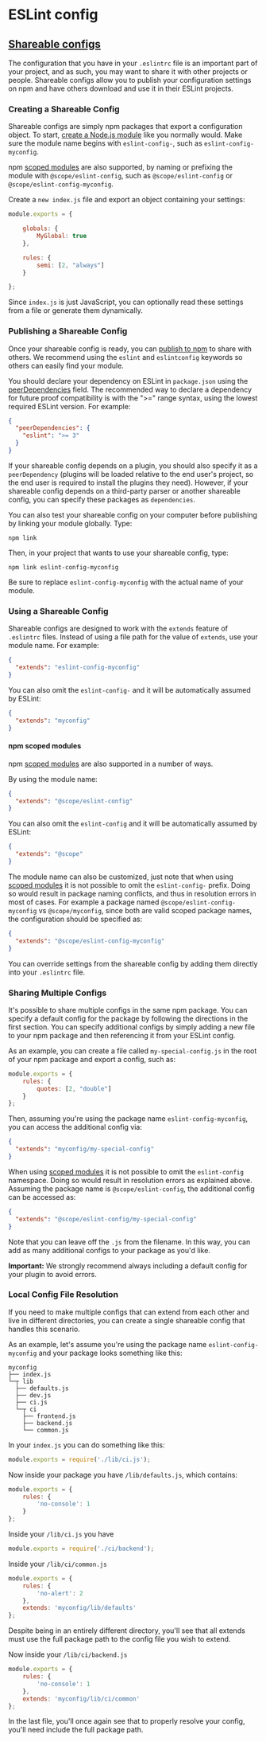 # ESLint config

## [Shareable configs](https://eslint.org/docs/developer-guide/shareable-configs)

The configuration that you have in your `.eslintrc` file is an important part of your project,
and as such, you may want to share it with other projects or people. Shareable configs allow you to publish your
configuration settings on npm and have others download and use it in their ESLint projects.

### Creating a Shareable Config

Shareable configs are simply npm packages that export a configuration object. To start,
[create a Node.js module](https://docs.npmjs.com/getting-started/creating-node-modules) like you normally would.
Make sure the module name begins with `eslint-config-`, such as `eslint-config-myconfig`.

npm [scoped modules](https://docs.npmjs.com/misc/scope) are also supported, by naming or prefixing the module with
`@scope/eslint-config`, such as `@scope/eslint-config` or `@scope/eslint-config-myconfig`.

Create a `new index.js` file and export an object containing your settings:

```js
module.exports = {

    globals: {
        MyGlobal: true
    },

    rules: {
        semi: [2, "always"]
    }

};
```

Since `index.js` is just JavaScript, you can optionally read these settings from a file or generate them dynamically.

### Publishing a Shareable Config

Once your shareable config is ready, you can
[publish to npm](https://docs.npmjs.com/getting-started/publishing-npm-packages) to share with others.
We recommend using the `eslint` and `eslintconfig` keywords so others can easily find your module.

You should declare your dependency on ESLint in `package.json` using the
[peerDependencies](https://docs.npmjs.com/cli/v7/configuring-npm/package-json) field.
The recommended way to declare a dependency for future proof compatibility is with the ">=" range syntax,
using the lowest required ESLint version. For example:

```json
{
  "peerDependencies": {
    "eslint": ">= 3"
  }
}
```

If your shareable config depends on a plugin, you should also specify it as a `peerDependency` (plugins will be loaded
relative to the end user's project, so the end user is required to install the plugins they need).
However, if your shareable config depends on a third-party parser or another shareable config,
you can specify these packages as `dependencies`.

You can also test your shareable config on your computer before publishing by linking your module globally. Type:

```shell
npm link
```

Then, in your project that wants to use your shareable config, type:

```shell
npm link eslint-config-myconfig
```

Be sure to replace `eslint-config-myconfig` with the actual name of your module.

### Using a Shareable Config

Shareable configs are designed to work with the `extends` feature of `.eslintrc` files.
Instead of using a file path for the value of `extends`, use your module name. For example:

```json
{
  "extends": "eslint-config-myconfig"
}
```

You can also omit the `eslint-config-` and it will be automatically assumed by ESLint:

```json
{
  "extends": "myconfig"
}
```

#### npm scoped modules

npm [scoped modules](https://docs.npmjs.com/misc/scope) are also supported in a number of ways.

By using the module name:

```json
{
  "extends": "@scope/eslint-config"
}
```

You can also omit the `eslint-config` and it will be automatically assumed by ESLint:

```json
{
  "extends": "@scope"
}
```

The module name can also be customized, just note that when using [scoped modules](https://docs.npmjs.com/misc/scope)
it is not possible to omit the `eslint-config-` prefix. Doing so would result in package naming conflicts,
and thus in resolution errors in most of cases. For example a package named `@scope/eslint-config-myconfig` vs
`@scope/myconfig`, since both are valid scoped package names, the configuration should be specified as:

```json
{
  "extends": "@scope/eslint-config-myconfig"
}
```

You can override settings from the shareable config by adding them directly into your `.eslintrc` file.

### Sharing Multiple Configs

It's possible to share multiple configs in the same npm package. You can specify a default config for the package by
following the directions in the first section. You can specify additional configs by simply adding a new file to your
npm package and then referencing it from your ESLint config.

As an example, you can create a file called `my-special-config.js` in the root of your npm package and export a config,
such as:

```js
module.exports = {
    rules: {
        quotes: [2, "double"]
    }
};
```

Then, assuming you're using the package name `eslint-config-myconfig`, you can access the additional config via:

```json
{
  "extends": "myconfig/my-special-config"
}
```

When using [scoped modules](https://docs.npmjs.com/misc/scope) it is not possible to omit the `eslint-config` namespace.
Doing so would result in resolution errors as explained above. Assuming the package name is `@scope/eslint-config`,
the additional config can be accessed as:

```json
{
  "extends": "@scope/eslint-config/my-special-config"
}
```

Note that you can leave off the `.js` from the filename. In this way, you can add as many additional configs to your
package as you'd like.

**Important:** We strongly recommend always including a default config for your plugin to avoid errors.

### Local Config File Resolution

If you need to make multiple configs that can extend from each other and live in different directories, you can create
a single shareable config that handles this scenario.

As an example, let's assume you're using the package name `eslint-config-myconfig`
and your package looks something like this:

```
myconfig
├── index.js
└─┬ lib
  ├── defaults.js
  ├── dev.js
  ├── ci.js
  └─┬ ci
    ├── frontend.js
    ├── backend.js
    └── common.js
```

In your `index.js` you can do something like this:

```js
module.exports = require('./lib/ci.js');
```

Now inside your package you have `/lib/defaults.js`, which contains:

```js
module.exports = {
    rules: {
        'no-console': 1
    }
};
```

Inside your `/lib/ci.js` you have

```js
module.exports = require('./ci/backend');
```

Inside your `/lib/ci/common.js`

```js
module.exports = {
    rules: {
        'no-alert': 2
    },
    extends: 'myconfig/lib/defaults'
};
```

Despite being in an entirely different directory, you'll see that all extends must use the full package path
to the config file you wish to extend.

Now inside your `/lib/ci/backend.js`

```js
module.exports = {
    rules: {
        'no-console': 1
    },
    extends: 'myconfig/lib/ci/common'
};
```

In the last file, you'll once again see that to properly resolve your config, you'll need include the full package path.